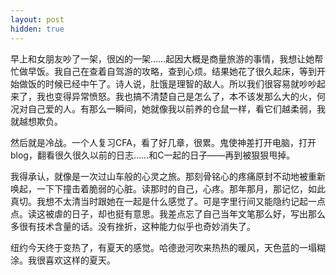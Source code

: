 ```yaml
---
layout: post
hidden: true
---
```

早上和女朋友吵了一架，很凶的一架……起因大概是商量旅游的事情，我想让她帮忙做早饭。我自己在查着自驾游的攻略，查到心烦。结果她花了很久起床，等到开始做饭的时候已经中午了。诗人说，肚饿是理智的敌人。所以我们很容易就吵吵起来了，我也变得异常愤怒。我也搞不清楚自己是怎么了，本不该发那么大的火，何况对自己爱的人。有那么一瞬间，她就像我以前养的仓鼠一样，看它们越柔弱，我就越想欺负。

然后就是冷战。一个人复习CFA，看了好几章，很累。鬼使神差打开电脑，打开blog，翻看很久很久以前的日志……和C一起的日子——再到被狠狠甩掉。

我得承认，就像是一次过山车般的心灵之旅。那刻骨铭心的疼痛原封不动地被重新唤起，一下下撞击着脆弱的心脏。读那时的自己，心疼。那年那月，那记忆，如此真切。我想不太清当时跟她在一起是什么感觉了。可是字里行间又能隐约记起一点点。读这被虐的日子，却也挺有意思。我差点忘了自己当年文笔那么好，写出那么多很有技术含量的话。没有挫折，这种能力似乎也奇妙消失了。

纽约今天终于变热了，有夏天的感觉。哈德逊河吹来热热的暖风，天色蓝的一塌糊涂。我很喜欢这样的夏天。